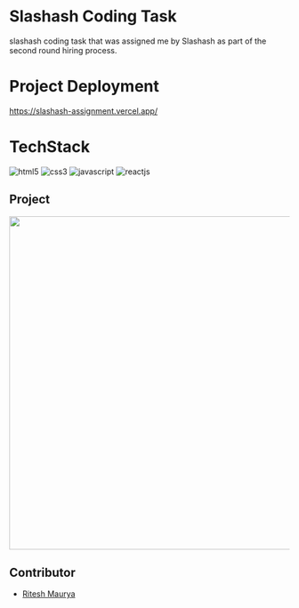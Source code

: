 # Slashash Coding Task
slashash coding task that was assigned me by Slashash as part of the second round hiring process.

# Project Deployment
https://slashash-assignment.vercel.app/

# TechStack

<img src="https://img.shields.io/badge/HTML5-E34F26?style=for-the-badge&logo=html5&logoColor=white" alt="html5" />
<img src="https://img.shields.io/badge/CSS3-1572B6?style=for-the-badge&logo=css3&logoColor=white" alt="css3" /> 
<img src="https://img.shields.io/badge/JavaScript-323330?style=for-the-badge&logo=javascript&logoColor=F7DF1E" alt="javascript" />
<img src="https://img.shields.io/badge/React-20232A?style=for-the-badge&logo=react&logoColor=61DAFB" alt="reactjs" />

## Project

<img src="https://i.ibb.co/HKLhZHV/Screenshot-2024-02-15-144203.png"  width="600" >

## Contributor
- [Ritesh Maurya](https://github.com/riteshmaurya089)
